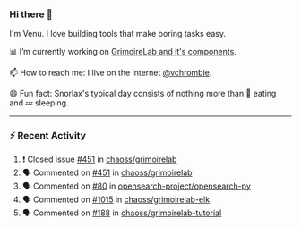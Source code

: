 ### Hi there 👋

I'm Venu. I love building tools that make boring tasks easy.

📊 I’m currently working on [GrimoireLab and it's components](https://chaoss.github.io/grimoirelab).

📫 How to reach me: I live on the internet [@vchrombie](https://www.google.co.in/search?q=vchrombie).

😄 Fun fact: Snorlax's typical day consists of nothing more than :doughnut: eating and :zzz: sleeping.

---

### :zap: Recent Activity

<!--START_SECTION:activity-->
1. ❗️ Closed issue [#451](https://github.com/chaoss/grimoirelab/issues/451) in [chaoss/grimoirelab](https://github.com/chaoss/grimoirelab)
2. 🗣 Commented on [#451](https://github.com/chaoss/grimoirelab/issues/451) in [chaoss/grimoirelab](https://github.com/chaoss/grimoirelab)
3. 🗣 Commented on [#80](https://github.com/opensearch-project/opensearch-py/issues/80) in [opensearch-project/opensearch-py](https://github.com/opensearch-project/opensearch-py)
4. 🗣 Commented on [#1015](https://github.com/chaoss/grimoirelab-elk/issues/1015) in [chaoss/grimoirelab-elk](https://github.com/chaoss/grimoirelab-elk)
5. 🗣 Commented on [#188](https://github.com/chaoss/grimoirelab-tutorial/issues/188) in [chaoss/grimoirelab-tutorial](https://github.com/chaoss/grimoirelab-tutorial)
<!--END_SECTION:activity-->

<!--
**vchrombie/vchrombie** is a ✨ _special_ ✨ repository because its `README.md` (this file) appears on your GitHub profile.

Here are some ideas to get you started:

- 🔭 I’m currently working on ...
- 🌱 I’m currently learning ...
- 👯 I’m looking to collaborate on ...
- 🤔 I’m looking for help with ...
- 💬 Ask me about ...
- 📫 How to reach me: ...
- 😄 Pronouns: ...
- ⚡ Fun fact: ...
-->
